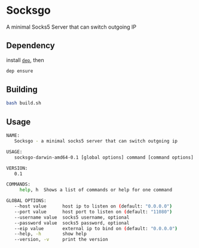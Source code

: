 # Socksgo

A minimal Socks5 Server that can switch outgoing IP


## Dependency

install [`dep`](https://golang.github.io/dep/docs/installation.html), then

```bash
dep ensure
```

## Building

```bash
bash build.sh
```

## Usage

```bash
NAME:
   Socksgo - a minimal socks5 server that can switch outgoing ip

USAGE:
   socksgo-darwin-amd64-0.1 [global options] command [command options] [arguments...]

VERSION:
   0.1

COMMANDS:
     help, h  Shows a list of commands or help for one command

GLOBAL OPTIONS:
   --host value      host ip to listen on (default: "0.0.0.0")
   --port value      host port to listen on (default: "11080")
   --username value  socks5 username, optional
   --password value  socks5 password, optional
   --eip value       external ip to bind on (default: "0.0.0.0")
   --help, -h        show help
   --version, -v     print the version
```
